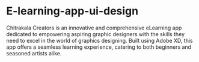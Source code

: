 # E-learning-app-ui-design
Chitrakala Creators is an innovative and comprehensive eLearning app dedicated to empowering aspiring graphic designers with the skills they need to excel in the world of graphics designing. Built using Adobe XD, this app offers a seamless learning experience, catering to both beginners and seasoned artists alike.
